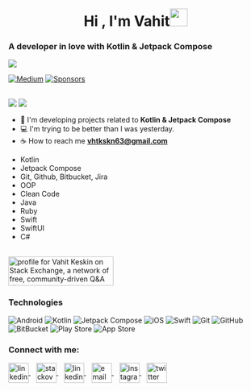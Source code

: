 <h1 align="center">Hi , I'm Vahit<img src="https://media.giphy.com/media/hvRJCLFzcasrR4ia7z/giphy.gif" width="35"></h1>

<h3>A developer in love with Kotlin & Jetpack Compose</h3>

<img src="https://user-images.githubusercontent.com/36104238/228931294-728ecd08-f34b-40c2-8323-e40992c9ed19.gif">

<a href="https://medium.com/@vahitkeskin"><img alt="Medium" src="https://skydoves.github.io/badges/Story-Medium.svg"/></a>
<a href="https://github.com/vahitkeskin"><img alt="Sponsors" src="https://skydoves.github.io/badges/badge_sponsors.svg"/></a>
</br></br>

<img src="https://github-readme-stats.vercel.app/api?username=vahitkeskin&show_icons=true&theme=radical">

<img src="https://github-readme-stats.vercel.app/api/top-langs/?username=vahitkeskin&layout=compact&show_icons=true&theme=radical">

- 🌱 I'm developing projects related to **Kotlin & Jetpack Compose**
- 💻 I'm trying to be better than I was yesterday.
- ☕ How to reach me **vhtkskn63@gmail.com**

* Kotlin
* Jetpack Compose
* Git, Github, Bitbucket, Jira
* OOP
* Clean Code
* Java
* Ruby
* Swift
* SwiftUI
* C#

</br>
<a href="https://stackoverflow.com/users/18201304/vahit-keskin"><img src="https://stackexchange.com/users/flair/10860110.png" width="208" height="58" alt="profile for Vahit Keskin on Stack Exchange, a network of free, community-driven Q&amp;A sites" title="profile for Vahit Keskin on Stack Exchange, a network of free, community-driven Q&amp;A sites" /></a>
</br>

### Technologies

![Android](https://img.shields.io/badge/Android-3DDC84?style=for-the-badge&logo=android&logoColor=white)
![Kotlin](https://img.shields.io/badge/kotlin-%230095D5.svg?style=for-the-badge&logo=kotlin&logoColor=white)
![Jetpack Compose](https://img.shields.io/static/v1?style=for-the-badge&message=Jetpack+Compose&color=4285F4&logo=Jetpack+Compose&logoColor=FFFFFF&label=)
![iOS](https://img.shields.io/badge/iOS-000000?style=for-the-badge&logo=ios&logoColor=white)
![Swift](https://img.shields.io/badge/swift-%23FA7343.svg?style=for-the-badge&logo=swift&logoColor=white)
![Git](https://img.shields.io/badge/git-%23F05033.svg?style=for-the-badge&logo=git&logoColor=white)
![GitHub](https://img.shields.io/badge/github-%23121011.svg?style=for-the-badge&logo=github&logoColor=white)
![BitBucket](https://img.shields.io/badge/bitbucket-%230047B3.svg?style=for-the-badge&logo=bitbucket&logoColor=white")
![Play Store](https://img.shields.io/badge/Google_Play-414141?style=for-the-badge&logo=google-play&logoColor=white")
![App Store](https://img.shields.io/badge/App_Store-0D96F6?style=for-the-badge&logo=app-store&logoColor=white")


<h3 align="left">Connect with me:</h3>

<p align="left">
	<a href="https://www.linkedin.com/in/vahit-keskin/" target="_blank">
		<img align="center" src="https://upload.wikimedia.org/wikipedia/commons/c/c9/Linkedin.svg" alt="linkedin" height="40" width="40" />
	</a>
	&ensp;
	<a href="https://stackoverflow.com/users/18201304/vahit-keskin" target="_blank">
		<img align="center" src="https://upload.wikimedia.org/wikipedia/commons/e/ef/Stack_Overflow_icon.svg" alt="stackoverflow" height="40" width="40" />
	</a>
	&ensp;
	<a href="https://developers.google.com/profile/u/vahitkeskin" target="_blank">
		<img align="center" src="https://developers.google.com/site-assets/developers-logo-color.svg" alt="linkedin" height="40" width="40" />
	</a>
	&ensp;
	<a href="mailto:vhtkskn63@gmail.com" target="_blank">
		<img align="center" src="https://upload.wikimedia.org/wikipedia/commons/7/7e/Gmail_icon_%282020%29.svg" alt="email" height="40" width="40" />
	</a>
	&ensp;
  	<a href="https://www.instagram.com/keskin.vahit/" target="_blank">
		<img align="center" src="https://upload.wikimedia.org/wikipedia/commons/9/95/Instagram_logo_2022.svg" alt="instagram" height="40" width="40" />
	</a>
	&ensp;
  	<a href="https://twitter.com/iamvahitkeskin" target="_blank">
		<img align="center" src="https://upload.wikimedia.org/wikipedia/commons/4/4f/Twitter-logo.svg" alt="twitter" height="40" width="40" />
	</a>
</p>
